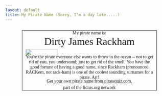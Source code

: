 ```yaml
---
layout: default
title: My Pirate Name (Sorry, I'm a day late.....)
---
```


  
<div style="padding-right:10px;padding-left:10px;left:50%;padding-bottom:0pt;margin:25px 0pt 25px -200px;width:400px;padding-top:0pt;font-family:serif;position:relative;text-align:center;border:1px solid;">
    <div>My pirate name is: </div>
    <div style="font-size:32px;">Dirty James Rackham </div>
    <img height="22" src="http://www.piratequiz.com/flag.gif" style="display:block;width:100px;position:relative;top:5px;height:22px;" width="100" /> <div>You're the pirate everyone else wants to throw in the ocean -- not to get rid of you, you understand; just to get rid of the smell. You have the good fortune of having a good name, since Rackham (pronounced RACKem, not rack-ham) is one of the coolest sounding surnames for a pirate. Arr! </div><a href="http://www.piratequiz.com/" style="left:0px;width:100%;bottom:20px;position:absolute;">Get your own pirate name from piratequiz.com.</a><br />part of the fidius.org network </div>